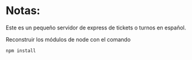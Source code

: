 # Notas:

Este es un pequeño servidor de express  de tickets o turnos en español.

 Reconstruir los módulos de node con el comando

```
npm install
```